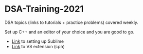 # DSA-Training-2021
DSA topics (links to tutorials + practice problems) covered weekly.

Set up C++ and an editor of your choice and you are good to go.
* [Link](Setting%20up%20Sublime.md) to setting up Sublime
* [Link](https://github.com/agrawal-d/competitive-programming-helper/) to VS extension (cph)
